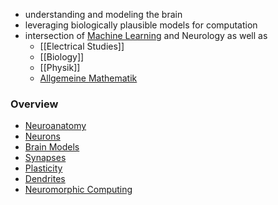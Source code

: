 + understanding and modeling the brain
+ leveraging biologically plausible models for computation
+ intersection of [Machine Learning](../Machine%20Learning/Machine%20Learning.md) and Neurology as well as
	+ [[Electrical Studies]]
	+ [[Biology]]
	+ [[Physik]]
	+ [Allgemeine Mathematik](../../../Mathematik/Allgemeine%20Mathematik/Allgemeine%20Mathematik.md)
### Overview
+ [Neuroanatomy](Neuroanatomy.md)
+ [Neurons](Neurons/Neurons.md)
+ [Brain Models](Brain%20Models/Brain%20Models.md)
+ [Synapses](Neurons/Synapses.md)
+ [Plasticity](Plasticity/Plasticity.md)
+ [Dendrites](Neurons/Dendrites.md)
+ [Neuromorphic Computing](Neuromorphic%20Computing/Neuromorphic%20Computing.md)